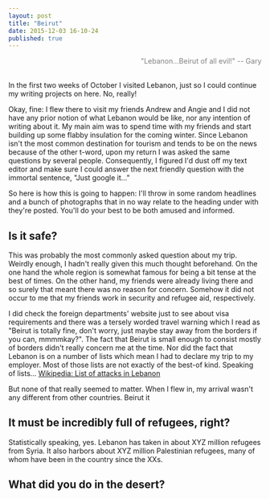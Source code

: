 ```yaml
---
layout: post
title: "Beirut"
date: 2015-12-03 16-10-24
published: true
---
```


<div align="right" style="color:gray">
"Lebanon...Beirut of all evil!"
-- Gary
</div> <br>

In the first two weeks of October I visited Lebanon, just so I could continue my writing projects on here. No, really!

Okay, fine: I flew there to visit my friends Andrew and Angie and I did not have any prior notion of what Lebanon would be like, nor any intention of writing about it. My main aim was to spend time with my friends and start building up some flabby insulation for the coming winter. Since Lebanon isn't the most common destination for tourism and tends to be on the news because of the other t-word, upon my return I was asked the same questions by several people. Consequently, I figured I'd dust off my text editor and make sure I could answer the next friendly question with the immortal sentence, "Just google it..."

So here is how this is going to happen: I'll throw in some random headlines and a bunch of photographs that in no way relate to the heading under with they're posted. You'll do your best to be both amused and informed.


## Is it safe?

This was probably the most commonly asked question about my trip. Weirdly enough, I hadn't really given this much thought beforehand. On the one hand the whole region is somewhat famous for being a bit tense at the best of times. On the other hand, my friends were already living there and so surely that meant there was no reason for concern. Somehow it did not occur to me that my friends work in security and refugee aid, respectively.

I did check the foreign departments' website just to see about visa requirements and there was a tersely worded travel warning which I read as "Beirut is totally fine, don't worry, just maybe stay away from the borders if you can, mmmmkay?". The fact that Beirut is small enough to consist mostly of borders didn't really concern me at the time. Nor did the fact that Lebanon is on a number of lists which mean I had to declare my trip to my employer. Most of those lists are not exactly of the best-of kind. Speaking of lists... [Wikipedia: List of attacks in Lebanon](https://en.wikipedia.org/wiki/List_of_attacks_in_Lebanon)

But none of that really seemed to matter. When I flew in, my arrival wasn't any different from other countries. Beirut it 



## It must be incredibly full of refugees, right?
Statistically speaking, yes. Lebanon has taken in about XYZ million refugees from Syria. It also harbors about XYZ million Palestinian refugees, many of whom have been in the country since the XXs.

## What did you do in the desert?



